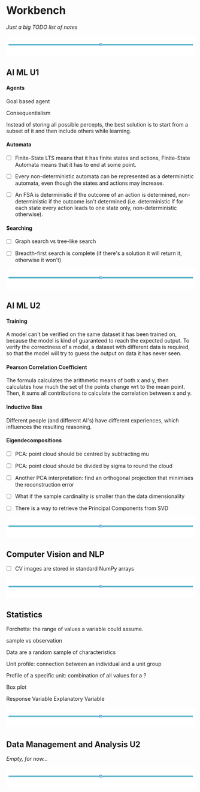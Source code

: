 # Workbench

*Just a big TODO list of notes*


![hr](assets/hr.png)


## AI ML U1

#### Agents

Goal based agent

Consequentialism

Instead of storing all possible percepts, the best solution is to start from a subset of it and then include others while learning.

#### Automata

- [ ] Finite-State LTS means that it has finite states and actions, Finite-State Automata means that it has to end at some point.

- [ ] Every non-deterministic automata can be represented as a deterministic automata, even though the states and actions may increase.

- [ ]  An FSA is deterministic if the outcome of an action is determined, non-deterministic if the outcome isn't determined (i.e. deterministic if for each state every action leads to one state only, non-deterministic otherwise).

#### Searching

- [ ] Graph search vs tree-like search

- [ ] Breadth-first search is complete (if there's a solution it will return it, otherwise it won't)


![hr](assets/hr.png)


## AI ML U2

#### Training

A model can't be verified on the same dataset it has been trained on, because the model is kind of guaranteed to reach the expected output. To verify the correctness of a model, a dataset with different data is required, so that the model will try to guess the output on data it has never seen.

#### Pearson Correlation Coefficient

The formula calculates the arithmetic means of both x and y, then calculates how much the set of the points change wrt to the mean point. Then, it sums all contributions to calculate the correlation between x and y. 

#### Inductive Bias

Different people (and different AI's) have different experiences, which influences the resulting reasoning.

#### Eigendecompositions

- [ ] PCA: point cloud should be centred by subtracting mu

- [ ] PCA: point cloud should be divided by sigma to round the cloud

- [ ] Another PCA interpretation: find an orthogonal projection that minimises the reconstruction error

- [ ] What if the sample cardinality is smaller than the data dimensionality

- [ ] There is a way to retrieve the Principal Components from SVD


![hr](assets/hr.png)


## Computer Vision and NLP

- [ ] CV images are stored in standard NumPy arrays


![hr](assets/hr.png)


## Statistics

Forchetta: the range of values a variable could assume.

sample vs observation

Data are a random sample of characteristics 

Unit profile: connection between an individual and a unit group

Profile of a specific unit: combination of all values for a ?

Box plot

Response Variable
Explanatory Variable


![hr](assets/hr.png)


## Data Management and Analysis U2

*Empty, for now...*

![hr](assets/hr.png)